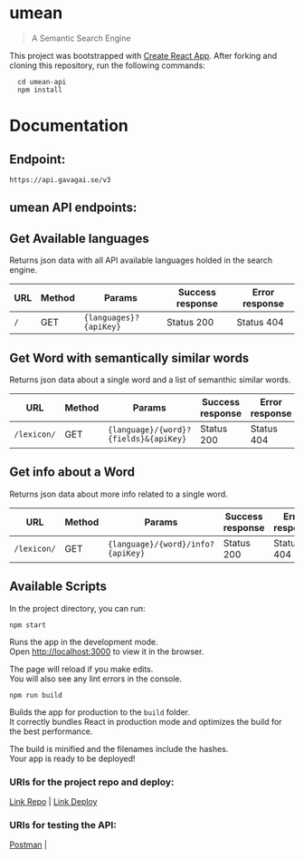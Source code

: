 # umean
>A Semantic Search Engine

This project was bootstrapped with [Create React App](https://github.com/facebook/create-react-app).
After forking and cloning this repository, run the following commands:

```
  cd umean-api
  npm install

```

# Documentation

## Endpoint:
`https://api.gavagai.se/v3`

## umean API endpoints:

**Get Available languages**
----
  Returns json data with all API available languages holded in the search engine.
  
  | URL | Method | Params | Success response | Error response|
  |--|--|--------------------|--|--|
  |`/`|GET|`{languages}?{apiKey}`|Status 200|Status 404|

**Get Word with semantically similar words**
----
  Returns json data about a single word and a list of semanthic similar words.
  
  | URL | Method | Params | Success response | Error response|
  |--|--|--------------------|--|--|
  |`/lexicon/`|GET|`{language}/{word}?{fields}&{apiKey}`|Status 200|Status 404|

**Get info about a Word**
----
  Returns json data about more info related to a single word.
  
  | URL | Method | Params | Success response | Error response|
  |--|--|--------------------|--|--|
  |`/lexicon/`|GET|`{language}/{word}/info?{apiKey}`|Status 200|Status 404|


## Available Scripts

In the project directory, you can run:

```
npm start

```

Runs the app in the development mode.<br>
Open [http://localhost:3000](http://localhost:3000) to view it in the browser.

The page will reload if you make edits.<br>
You will also see any lint errors in the console.

```
npm run build

```

Builds the app for production to the `build` folder.<br>
It correctly bundles React in production mode and optimizes the build for the best performance.

The build is minified and the filenames include the hashes.<br>
Your app is ready to be deployed!


### URls for the project repo and deploy:
[Link Repo](https://github.com/annacv/umean-client) |
[Link Deploy](https://https://u-mean.firebaseapp.com/)

### URls for testing the API:
[Postman](https://www.getpostman.com/collections/e0712fdf1d2e4fc366d3) |